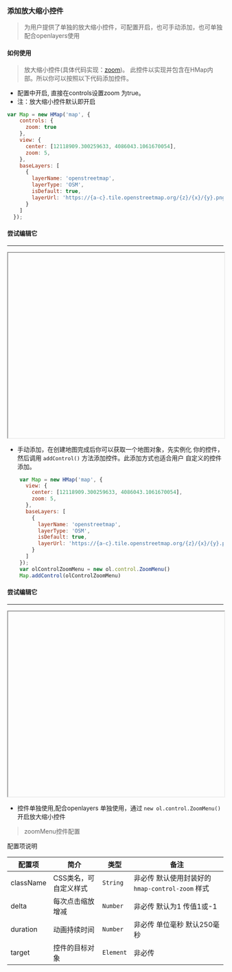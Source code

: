 ### 添加放大缩小控件

> 为用户提供了单独的放大缩小控件，可配置开启，也可手动添加，也可单独配合openlayers使用

#### 如何使用

> 放大缩小控件(具体代码实现：[zoom](https://github.com/sakitam-fdd/ol-extent/blob/master/src/control/zoom.js))。
  此控件以实现并包含在HMap内部。所以你可以按照以下代码添加控件。

* 配置中开启, 直接在controls设置zoom 为true。
* 注：放大缩小控件默认即开启

```javascript
var Map = new HMap('map', {
    controls: {
      zoom: true
    },
    view: {
      center: [12118909.300259633, 4086043.1061670054],
      zoom: 5,
    },
    baseLayers: [
      {
        layerName: 'openstreetmap',
        layerType: 'OSM',
        isDefault: true,
        layerUrl: 'https://{a-c}.tile.openstreetmap.org/{z}/{x}/{y}.png'
      }
    ]
  });
```

#### 尝试编辑它
---
<iframe width="100%" height="430"></iframe>


* 手动添加，在创建地图完成后你可以获取一个地图对象，先实例化
  你的控件，然后调用 ``addControl()`` 方法添加控件。此添加方式也适合用户
  自定义的控件添加。

```javascript
    var Map = new HMap('map', {
      view: {
        center: [12118909.300259633, 4086043.1061670054],
        zoom: 5,
      },
      baseLayers: [
        {
          layerName: 'openstreetmap',
          layerType: 'OSM',
          isDefault: true,
          layerUrl: 'https://{a-c}.tile.openstreetmap.org/{z}/{x}/{y}.png'
        }
      ]
    });
    var olControlZoomMenu = new ol.control.ZoomMenu()
    Map.addControl(olControlZoomMenu)
```

#### 尝试编辑它
---
<iframe width="100%" height="430"></iframe>

* 控件单独使用,配合openlayers 单独使用，通过 ``` new ol.control.ZoomMenu() ``` 开启放大缩小控件

> zoomMenu控件配置

配置项说明

| 配置项 | 简介 | 类型 | 备注 |
| --- | --- |--- | --- |
| className | CSS类名，可自定义样式 | `String` | 非必传 默认使用封装好的 ```hmap-control-zoom``` 样式 |
| delta | 每次点击缩放增减 | `Number` | 非必传 默认为1 传值1或-1 |
| duration | 动画持续时间 | `Number` | 非必传 单位毫秒 默认250毫秒 |
| target | 控件的目标对象 | `Element` | 非必传 |

